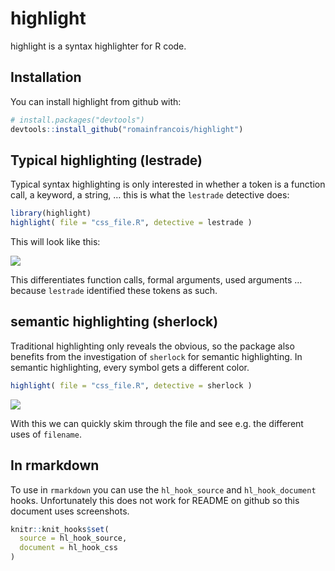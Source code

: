 
# highlight

highlight is a syntax highlighter for R code.

## Installation

You can install highlight from github with:

``` r
# install.packages("devtools")
devtools::install_github("romainfrancois/highlight")
```

## Typical highlighting (lestrade)

Typical syntax highlighting is only interested in whether a token is a
function call, a keyword, a string, … this is what the `lestrade`
detective does:

``` r
library(highlight)
highlight( file = "css_file.R", detective = lestrade )
```

This will look like this:

![](img/lestrade.png)

This differentiates <span class="functioncall">function calls</span>,
<span class="symbol_formalargs">formal arguments</span>,
<span class="symbol_argument">used arguments</span> … because `lestrade`
identified these tokens as such.

## semantic highlighting (sherlock)

Traditional highlighting only reveals the obvious, so the package also
benefits from the investigation of `sherlock` for semantic highlighting.
In semantic highlighting, every symbol gets a different color.

``` r
highlight( file = "css_file.R", detective = sherlock )
```

![](img/sherlock.png)

With this we can quickly skim through the file and see e.g. the
different uses of `filename`.

## In rmarkdown

To use in `rmarkdown` you can use the `hl_hook_source` and
`hl_hook_document` hooks. Unfortunately this does not work for README on
github so this document uses screenshots.

``` r
knitr::knit_hooks$set( 
  source = hl_hook_source, 
  document = hl_hook_css
)
```
